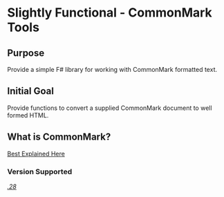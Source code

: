 Slightly Functional - CommonMark Tools
======================================

Purpose
-------

Provide a simple F# library for working with CommonMark formatted text. 

Initial Goal
------------

Provide functions to convert a supplied CommonMark document to well formed HTML.

What is CommonMark?
-------------------

[Best Explained Here](http://spec.commonmark.org/0.28/)

### Version Supported

*[.28](http://spec.commonmark.org/0.28/)*